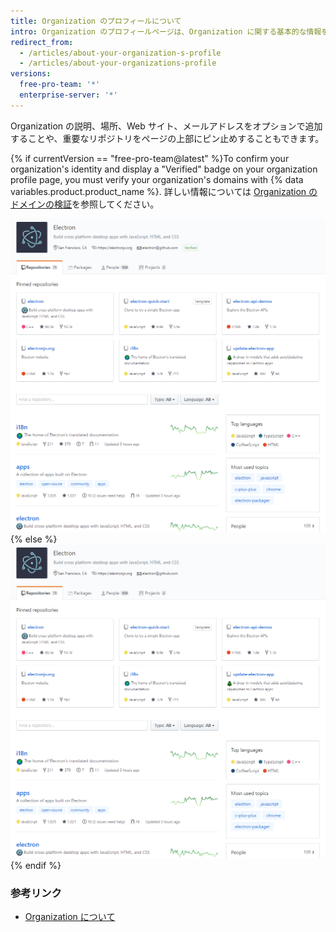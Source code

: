 ```yaml
---
title: Organization のプロフィールについて
intro: Organization のプロフィールページは、Organization に関する基本的な情報を表示します。
redirect_from:
  - /articles/about-your-organization-s-profile
  - /articles/about-your-organizations-profile
versions:
  free-pro-team: '*'
  enterprise-server: '*'
---
```


Organization の説明、場所、Web サイト、メールアドレスをオプションで追加することや、重要なリポジトリをページの上部にピン止めすることもできます。

{% if currentVersion == "free-pro-team@latest" %}To confirm your organization's identity and display a "Verified" badge on your organization profile page, you must verify your organization's domains with {% data variables.product.product_name %}. 詳しい情報については [Organization のドメインの検証](/github/setting-up-and-managing-organizations-and-teams/verifying-your-organizations-domain)を参照してください。

![検証済み Organization プロフィールページのサンプル](/assets/images/help/profile/org_profile_verified.png)
{% else %}
![Organization プロフィールページのサンプル](/assets/images/help/profile/org_profile.png)
{% endif %}

### 参考リンク

- [Organization について](/github/setting-up-and-managing-organizations-and-teams/about-organizations)
